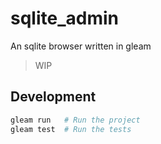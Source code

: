 # sqlite_admin

An sqlite browser written in gleam

> WIP

## Development

```sh
gleam run   # Run the project
gleam test  # Run the tests
```

